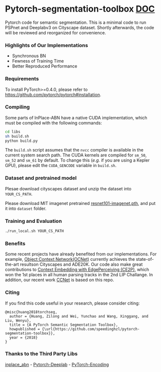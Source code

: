 # Pytorch-segmentation-toolbox [DOC](https://weiyc.github.io/assets/pdf/toolbox.pdf)
Pytorch code for semantic segmentation. This is a minimal code to run PSPnet and Deeplabv3 on Cityscape dataset.
Shortly afterwards, the code will be reviewed and reorganized for convenience.

### Highlights of Our Implementations
- Synchronous BN
- Fewness of Training Time
- Better Reproduced Performance

### Requirements

To install PyTorch>=0.4.0, please refer to https://github.com/pytorch/pytorch#installation.

### Compiling

Some parts of InPlace-ABN have a native CUDA implementation, which must be compiled with the following commands:
```bash
cd libs
sh build.sh
python build.py
``` 
The `build.sh` script assumes that the `nvcc` compiler is available in the current system search path.
The CUDA kernels are compiled for `sm_50`, `sm_52` and `sm_61` by default.
To change this (_e.g._ if you are using a Kepler GPU), please edit the `CUDA_GENCODE` variable in `build.sh`.

### Dataset and pretrained model

Plesae download cityscapes dataset and unzip the dataset into `YOUR_CS_PATH`.

Please download MIT imagenet pretrained [resnet101-imagenet.pth](http://sceneparsing.csail.mit.edu/model/pretrained_resnet/resnet101-imagenet.pth), and put it into `dataset` folder.

### Training and Evaluation
```bash
./run_local.sh YOUR_CS_PATH
``` 

### Benefits
Some recent projects have already benefited from our implementations. For example, [Object  Context  Network(OCNet)](https://github.com/PkuRainBow/OCNet) currently  achieves  the  state-of-the-art  resultson  Cityscapes  and  ADE20K. Our code also make great contributions to [Context Embedding with EdgePerceiving (CE2P)](https://github.com/liutinglt/CE2P), which won the 1st places in all human parsing tracks in the 2nd LIP Challange. In  addition, our recent work [CCNet](https://github.com/speedinghzl/CCNet) is based on this repo.

### Citing

If you find this code useful in your research, please consider citing:

    @misc{huang2018torchseg,
      author = {Huang, Zilong and Wei, Yunchao and Wang, Xinggang, and Liu, Wenyu},
      title = {A PyTorch Semantic Segmentation Toolbox},
      howpublished = {\url{https://github.com/speedinghzl/pytorch-segmentation-toolbox}},
      year = {2018}
    }

### Thanks to the Third Party Libs
[inplace_abn](https://github.com/mapillary/inplace_abn) - 
[Pytorch-Deeplab](https://github.com/speedinghzl/Pytorch-Deeplab) - 
[PyTorch-Encoding](https://github.com/zhanghang1989/PyTorch-Encoding)
